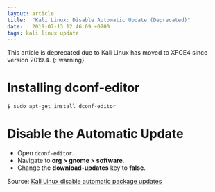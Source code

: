 ```yaml
---
layout: article
title:  "Kali Linux: Disable Automatic Update (Deprecated)"
date:   2019-07-13 12:46:09 +0700
tags: kali linux update
---
```


This article is deprecated due to Kali Linux has moved to XFCE4 since version 2019.4.
{:.warning}

# Installing dconf-editor

```
$ sudo apt-get install dconf-editor
```

# Disable the Automatic Update

- Open `dconf-editor`.
- Navigate to **org > gnome > software**.
- Change the **download-updates** key to **false**.

Source: [Kali Linux disable automatic package updates](https://unix.stackexchange.com/questions/240303/kali-linux-disable-automatic-package-updates/327497)

